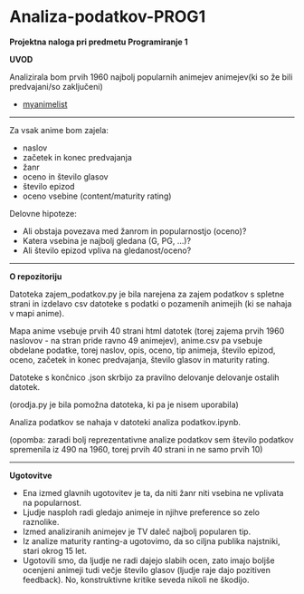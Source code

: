 # Analiza-podatkov-PROG1
**Projektna naloga pri predmetu Programiranje 1**

**UVOD**

Analizirala bom prvih 1960 najbolj popularnih animejev animejev(ki so že bili predvajani/so zaključeni)
* [myanimelist](https://myanimelist.net/anime.php?q=&type=0&score=0&status=2&p=0&r=0&sm=0&sd=0&sy=0&em=0&ed=0&ey=0&c%5B%5D=a&c%5B%5D=b&c%5B%5D=c&c%5B%5D=d&c%5B%5D=e&c%5B%5D=f&c%5B%5D=g&gx=0)

------------------------------------------------------------------------------

Za vsak anime bom zajela:
* naslov
* začetek in konec predvajanja
* žanr
* oceno in število glasov
* število epizod
* oceno vsebine (content/maturity rating)

Delovne hipoteze:
* Ali obstaja povezava med žanrom in popularnostjo (oceno)?
* Katera vsebina je najbolj gledana (G, PG, ...)?
* Ali število epizod vpliva na gledanost/oceno?

----------------------------------------------------------------------------

**O repozitoriju**

Datoteka zajem_podatkov.py je bila narejena za zajem podatkov s spletne strani in izdelavo csv datoteke s podatki o pozamenih animejih (ki se nahaja v mapi anime).

Mapa anime vsebuje prvih 40 strani html datotek (torej zajema prvih 1960 naslovov - na stran pride ravno 49 animejev), anime.csv pa vsebuje obdelane podatke, torej naslov, opis, oceno, tip animeja, število epizod, oceno, začetek in konec predvajanja, število glasov in maturity rating. 

Datoteke s končnico .json skrbijo za pravilno delovanje delovanje ostalih datotek. 

(orodja.py je bila pomožna datoteka, ki pa je nisem uporabila)

Analiza podatkov se nahaja v datoteki analiza podatkov.ipynb.

(opomba: zaradi bolj reprezentativne analize podatkov sem število podatkov spremenila iz 490 na 1960, torej prvih 40 strani in ne samo prvih 10)

--------------------------------------------------------------------------

**Ugotovitve**
* Ena izmed glavnih ugotovitev je ta, da niti žanr niti vsebina ne vplivata na popularnost. 
* Ljudje nasploh radi gledajo animeje in njihve preference so zelo raznolike.
* Izmed analiziranih animejev je TV daleč najbolj popularen tip.
* Iz analize maturity ranting-a ugotovimo, da so ciljna publika najstniki, stari okrog 15 let.
* Ugotovili smo, da ljudje ne radi dajejo slabih ocen, zato imajo boljše ocenjeni animeji tudi večje število glasov (ljudje raje dajo pozitiven feedback). No, konstruktivne kritike seveda nikoli ne škodijo.
